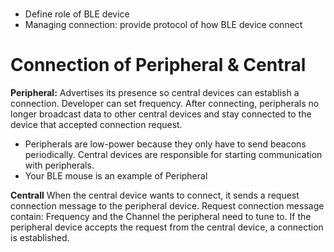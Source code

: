 # 
- Define role of BLE device
-  Managing connection: provide protocol of how BLE device connect

# Connection of Peripheral & Central
**Peripheral:** Advertises its presence so central devices can establish a connection. Developer can set frequency.
After connecting, peripherals no longer broadcast data to other central devices and stay connected to the device that accepted connection request.

- Peripherals are low-power because they only have to send beacons periodically. Central devices are responsible for starting communication with peripherals.
- Your BLE mouse is an example of Peripheral 

**Centrall** When the central device wants to connect, it sends a request connection message to the peripheral device.
Request connection message contain: Frequency and the Channel the peripheral need to tune to.
If the peripheral device accepts the request from the central device, a connection is established.